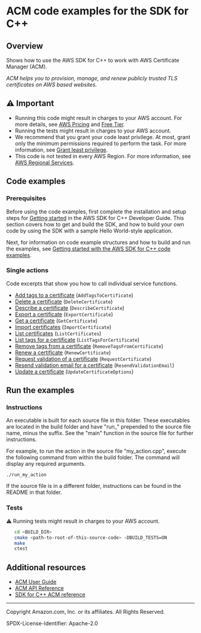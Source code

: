 # ACM code examples for the SDK for C++

## Overview

Shows how to use the AWS SDK for C++ to work with AWS Certificate Manager (ACM).

<!--custom.overview.start-->
<!--custom.overview.end-->

_ACM helps you to provision, manage, and renew publicly trusted TLS certificates on AWS based websites._

## ⚠ Important

* Running this code might result in charges to your AWS account. For more details, see [AWS Pricing](https://aws.amazon.com/pricing/) and [Free Tier](https://aws.amazon.com/free/).
* Running the tests might result in charges to your AWS account.
* We recommend that you grant your code least privilege. At most, grant only the minimum permissions required to perform the task. For more information, see [Grant least privilege](https://docs.aws.amazon.com/IAM/latest/UserGuide/best-practices.html#grant-least-privilege).
* This code is not tested in every AWS Region. For more information, see [AWS Regional Services](https://aws.amazon.com/about-aws/global-infrastructure/regional-product-services).

<!--custom.important.start-->
<!--custom.important.end-->

## Code examples

### Prerequisites



Before using the code examples, first complete the installation and setup steps
for [Getting started](https://docs.aws.amazon.com/sdk-for-cpp/v1/developer-guide/getting-started.html) in the AWS SDK for
C++ Developer Guide.
This section covers how to get and build the SDK, and how to build your own code by using the SDK with a
sample Hello World-style application.

Next, for information on code example structures and how to build and run the examples, see [Getting started with the AWS SDK for C++ code examples](https://docs.aws.amazon.com/sdk-for-cpp/v1/developer-guide/getting-started-code-examples.html).


<!--custom.prerequisites.start-->
<!--custom.prerequisites.end-->

### Single actions

Code excerpts that show you how to call individual service functions.

- [Add tags to a certificate](add_tags_to_certificate.cpp#L20) (`AddTagsToCertificate`)
- [Delete a certificate](delete_certificate.cpp#L20) (`DeleteCertificate`)
- [Describe a certificate](describe_certificate.cpp#L20) (`DescribeCertificate`)
- [Export a certificate](export_certificate.cpp#L21) (`ExportCertificate`)
- [Get a certificate](get_certificate.cpp#L20) (`GetCertificate`)
- [Import certificates](import_certificate.cpp#L21) (`ImportCertificate`)
- [List certificates](list_certificates.cpp#L20) (`ListCertificates`)
- [List tags for a certificate](list_tags_for_certificate.cpp#L20) (`ListTagsForCertificate`)
- [Remove tags from a certificate](remove_tag_from_certificate.cpp#L20) (`RemoveTagsFromCertificate`)
- [Renew a certificate](renew_certificate.cpp#L20) (`RenewCertificate`)
- [Request validation of a certificate](request_certificate.cpp#L20) (`RequestCertificate`)
- [Resend validation email for a certificate](resend_validation_email.cpp#L20) (`ResendValidationEmail`)
- [Update a certificate](update_certificate_option.cpp#L20) (`UpdateCertificateOptions`)


<!--custom.examples.start-->
<!--custom.examples.end-->

## Run the examples

### Instructions

An executable is built for each source file in this folder. These executables are located in the build folder and have
"run_" prepended to the source file name, minus the suffix. See the "main" function in the source file for further instructions.

For example, to run the action in the source file "my_action.cpp", execute the following command from within the build folder. The command
will display any required arguments.

```
./run_my_action
```

If the source file is in a different folder, instructions can be found in the README in that
folder.

<!--custom.instructions.start-->
<!--custom.instructions.end-->



### Tests

⚠ Running tests might result in charges to your AWS account.



```sh
   cd <BUILD_DIR>
   cmake <path-to-root-of-this-source-code> -DBUILD_TESTS=ON
   make
   ctest
```


<!--custom.tests.start-->
<!--custom.tests.end-->

## Additional resources

- [ACM User Guide](https://docs.aws.amazon.com/acm/latest/userguide/acm-overview.html)
- [ACM API Reference](https://docs.aws.amazon.com/acm/latest/APIReference/Welcome.html)
- [SDK for C++ ACM reference](https://sdk.amazonaws.com/cpp/api/LATEST/aws-cpp-sdk-acm/html/annotated.html)

<!--custom.resources.start-->
<!--custom.resources.end-->

---

Copyright Amazon.com, Inc. or its affiliates. All Rights Reserved.

SPDX-License-Identifier: Apache-2.0